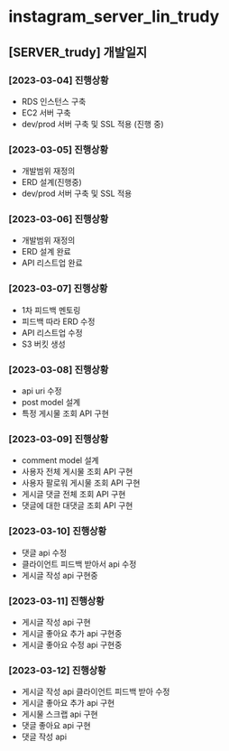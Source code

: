 # instagram_server_lin_trudy

## [SERVER_trudy] 개발일지

### [2023-03-04] 진행상황

- RDS 인스턴스 구축
- EC2 서버 구축
- dev/prod 서버 구축 및 SSL 적용 (진행 중)


### [2023-03-05] 진행상황

- 개발범위 재정의
- ERD 설계(진행중)
- dev/prod 서버 구축 및 SSL 적용 


### [2023-03-06] 진행상황

- 개발범위 재정의
- ERD 설계 완료
- API 리스트업 완료


### [2023-03-07] 진행상황

- 1차 피드백 멘토링
- 피드백 따라 ERD 수정
- API 리스트업 수정
- S3 버킷 생성

### [2023-03-08] 진행상황

- api uri 수정
- post model 설계
- 특정 게시물 조회 API 구현

### [2023-03-09] 진행상황

- comment model 설계
- 사용자 전체 게시물 조회 API 구현
- 사용자 팔로워 게시물 조회 API 구현
- 게시글 댓글 전체 조회 API 구현
- 댓글에 대한 대댓글 조회 API 구현

### [2023-03-10] 진행상황

- 댓글 api 수정
- 클라이언트 피드백 받아서 api 수정
- 게시글 작성 api 구현중

### [2023-03-11] 진행상황

- 게시글 작성 api 구현
- 게시글 좋아요 추가 api 구현중
- 게시글 좋아요 수정 api 구현중

### [2023-03-12] 진행상황

- 게시글 작성 api 클라이언트 피드백 받아 수정
- 게시글 좋아요 추가 api 구현
- 게시물 스크랩 api 구현
- 댓글 좋아요 api 구현
- 댓글 작성 api 

